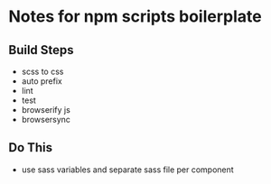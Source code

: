 # Notes for npm scripts boilerplate

## Build Steps
* scss to css
* auto prefix
* lint
* test
* browserify js
* browsersync

## Do This
* use sass variables and separate sass file per component
